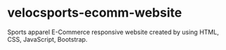 # velocsports-ecomm-website
Sports apparel E-Commerce responsive website created by using HTML, CSS, JavaScript, Bootstrap.
